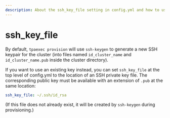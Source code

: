 ```yaml
---
description: About the ssh_key_file setting in config.yml and how to use an existing SSH keypair for a cluster.
---
```


# ssh_key_file

By default, `tpaexec provision` will use `ssh-keygen` to generate a new
SSH keypair for the cluster (into files named `id_cluster_name` and
`id_cluster_name.pub` inside the cluster directory).

If you want to use an existing key instead, you can set `ssh_key_file`
at the top level of config.yml to the location of an SSH private key
file. The corresponding public key must be available with an extension
of `.pub` at the same location:

```yaml
ssh_key_file: ~/.ssh/id_rsa
```

(If this file does not already exist, it will be created by `ssh-keygen`
during provisioning.)
